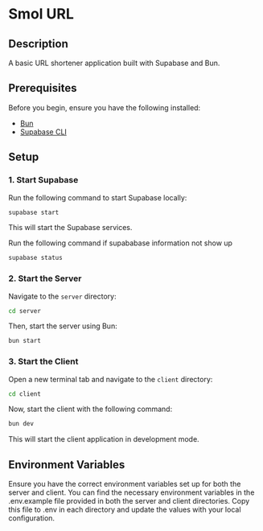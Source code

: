 # Smol URL

## Description

A basic URL shortener application built with Supabase and Bun.

## Prerequisites

Before you begin, ensure you have the following installed:

- [Bun](https://bun.sh/)
- [Supabase CLI](https://supabase.com/docs/guides/cli)

## Setup

### 1. Start Supabase

Run the following command to start Supabase locally:

```bash
supabase start
```

This will start the Supabase services.

Run the following command if supababase information not show up

```bash
supabase status
```

### 2. Start the Server

Navigate to the `server` directory:

```bash
cd server
```

Then, start the server using Bun:

```bash
bun start
```

### 3. Start the Client

Open a new terminal tab and navigate to the `client` directory:

```bash
cd client
```

Now, start the client with the following command:

```bash
bun dev
```

This will start the client application in development mode.

## Environment Variables

Ensure you have the correct environment variables set up for both the server and client. You can find the necessary environment variables in the .env.example file provided in both the server and client directories. Copy this file to .env in each directory and update the values with your local configuration.
